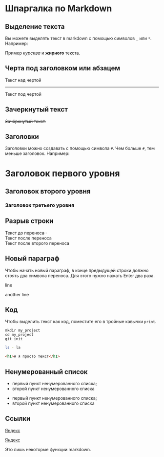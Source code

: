 # Шпаргалка по Markdown

## Выделение текста

Вы можете выделять текст в markdown с помощью символов `_` или `*`. Например:

Пример _курсива_ и **жирного** текста.

## Черта под заголовком или абзацем

Текст над чертой

---

Текст под чертой

## Зачеркнутый текст

~~Зачёркнутый текст.~~

## Заголовки

Заголовки можно создавать с помощью символа `#`. Чем больше `#`, тем меньше заголовок. Например:

# Заголовок первого уровня
## Заголовок второго уровня
### Заголовок третьего уровня

## Разрыв строки

Текст до переноса⋅⋅  
Текст после переноса <br>
Текст после второго переноса

## Новый параграф

Чтобы начать новый параграф, в конце предыдущей строки должно стоять два символа переноса. Для этого нужно нажать Enter два раза.

line

another line

## Код

Чтобы выделить текст как код, поместите его в тройные кавычки ```print```. 

```
mkdir my_project
cd my_project  
git init  
```  

```bash
ls - la
```
```html
<h1>А я просто текст</h1>
``` 

## Ненумерованный список

* первый пункт ненумерованного списка;
* второй пункт ненумерованного списка

- первый пункт ненумерованного списка;
- второй пункт ненумерованного списка

## Ссылки

[Яндекс](https://www.yandex.ru)

[Яндекс](https://www.yandex.ru "Я Yandex!")

Это лишь некоторые функции markdown.
